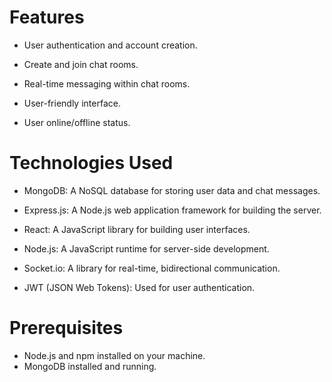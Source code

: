 
# Features
* User authentication and account creation.
  
* Create and join chat rooms.
  
* Real-time messaging within chat rooms.
  
* User-friendly interface.
  
* User online/offline status.

# Technologies Used
* MongoDB: A NoSQL database for storing user data and chat messages.

* Express.js: A Node.js web application framework for building the server.

* React: A JavaScript library for building user interfaces.

* Node.js: A JavaScript runtime for server-side development.

* Socket.io: A library for real-time, bidirectional communication.

* JWT (JSON Web Tokens): Used for user authentication.

# Prerequisites
* Node.js and npm installed on your machine.
* MongoDB installed and running. 

